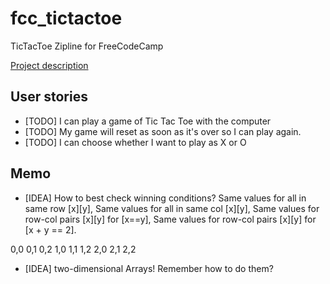 # fcc_tictactoe
TicTacToe Zipline for FreeCodeCamp

[Project description](https://www.freecodecamp.com/challenges/build-a-tic-tac-toe-game)

## User stories
- [TODO] I can play a game of Tic Tac Toe with the computer
- [TODO] My game will reset as soon as it's over so I can play again.
- [TODO] I can choose whether I want to play as X or O


## Memo
- [IDEA] How to best check winning conditions?
Same values for all in same row [x][y],
Same values for all in same col [x][y],
Same values for row-col pairs [x][y] for [x==y],
Same values for row-col pairs [x][y] for [x + y == 2].

0,0 0,1 0,2
1,0 1,1 1,2
2,0 2,1 2,2

- [IDEA] two-dimensional Arrays! Remember how to do them?
